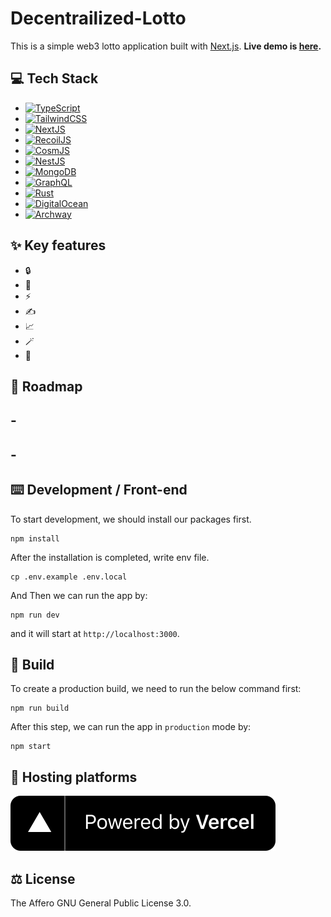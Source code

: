 # Decentrailized-Lotto

This is a simple web3 lotto application built with [Next.js](https://nextjs.org/).
**Live demo is [here](????).**

## 💻 Tech Stack

- [![TypeScript](https://img.shields.io/badge/typescript-%23007ACC.svg?style=for-the-badge&logo=typescript&logoColor=white)](https://www.typescriptlang.org/)
- [![TailwindCSS](https://img.shields.io/badge/tailwindcss-%2338B2AC.svg?style=for-the-badge&logo=tailwind-css&logoColor=white)](https://tailwindcss.com/)
- [![NextJS](https://img.shields.io/badge/NextJS-black?style=for-the-badge&logo=next.js&logoColor=white)](https://nextjs.org/)
- [![RecoilJS](https://img.shields.io/badge/RECOILJS-blue.svg)](https://recoiljs.org)
- [![CosmJS](https://img.shields.io/badge/COSMJS-orange.svg)](https://github.com/cosmos/cosmjs)
- [![NestJS](https://img.shields.io/badge/nestjs-%23E0234E.svg?style=for-the-badge&logo=nestjs&logoColor=white)](https://nestjs.com/)
- [![MongoDB](https://img.shields.io/badge/MongoDB-%234ea94b.svg?style=for-the-badge&logo=mongodb&logoColor=white)](https://www.mongodb.com/)
- [![GraphQL](https://img.shields.io/badge/-GraphQL-E10098?style=for-the-badge&logo=graphql&logoColor=white)](https://graphql.org)
- [![Rust](https://img.shields.io/badge/rust-%23000000.svg?style=for-the-badge&logo=rust&logoColor=white)](https://www.rust-lang.org/)
- [![DigitalOcean](https://img.shields.io/badge/DigitalOcean-%230167ff.svg?style=for-the-badge&logo=digitalOcean&logoColor=white)](https://www.digitalocean.com/)
- [![Archway](https://img.shields.io/badge/ARCHWAY-yellow.svg)](https://archway.io/)

## ✨ Key features

- 🔒
- 🎨
- ⚡️
- ✍️
- 📈
- 🪄
- 📱

## 🧭 Roadmap

## -

## -

## ⌨️ Development / Front-end

To start development, we should install our packages first.

```
npm install
```

After the installation is completed, write env file.

```
cp .env.example .env.local
```

And Then we can run the app by:

```
npm run dev
```

and it will start at `http://localhost:3000`.

## 🚀 Build

To create a production build, we need to run the below command first:

```
npm run build
```

After this step, we can run the app in `production` mode by:

```
npm start
```

## 🚀 Hosting platforms

[![Powered by Vercel](https://raw.githubusercontent.com/abumalick/powered-by-vercel/master/powered-by-vercel.svg)]()

## ⚖️ License

The Affero GNU General Public License 3.0.
